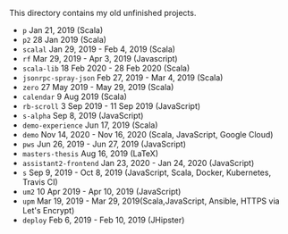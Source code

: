 This directory contains my old unfinished projects.

* `p` Jan 21, 2019 (Scala)
* `p2` 28 Jan 2019 (Scala)
* `scalal`  Jan 29, 2019 - Feb 4, 2019 (Scala)
* `rf` Mar 29, 2019 - Apr 3, 2019 (Javascript)
* `scala-lib` 18 Feb 2020 - 28 Feb 2020 (Scala)
* `jsonrpc-spray-json` Feb 27, 2019 - Mar 4, 2019 (Scala)
* `zero` 27 May 2019 - May 29, 2019 (Scala)
* `calendar` 9 Aug 2019 (Scala)
* `rb-scroll` 3 Sep 2019 - 11 Sep 2019 (JavaScript)
* `s-alpha` Sep 8, 2019 (JavaScript)
* `demo-experience` Jun 17, 2019 (Scala)
* `demo` Nov 14, 2020 - Nov 16, 2020 (Scala, JavaScript, Google Cloud)
* `pws` Jun 26, 2019 - Jun 27, 2019 (JavaScript)
* `masters-thesis` Aug 16, 2019 (LaTeX)
* `assistant2-frontend` Jan 23, 2020 - Jan 24, 2020 (JavaScript)
* `s` Sep 9, 2019 - Oct 8, 2019 (JavaScript, Scala, Docker, Kubernetes, Travis CI)
* `um2` 10 Apr 2019 - Apr 10, 2019 (JavaScript)
* `upm` Mar 19, 2019 - Mar 29, 2019(Scala,JavaScript, Ansible, HTTPS via Let's Encrypt)
* `deploy` Feb 6, 2019 - Feb 10, 2019 (JHipster)
